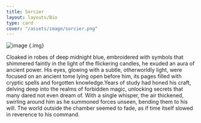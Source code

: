 ```yaml
---
title: Sorcier
layout: layouts/Bio
type: card
cover: "/assets/image/sorcier.png"
---
```


![image](/assets/image/sorcier.png) {.img}




Cloaked in robes of deep midnight blue, embroidered with symbols that shimmered faintly in the light of the flickering candles, he exuded an aura of ancient power. His eyes, glowing with a subtle, otherworldly light, were focused on an ancient tome lying open before him, its pages filled with cryptic spells and forgotten knowledge.Years of study had honed his craft, delving deep into the realms of forbidden magic, unlocking secrets that many dared not even dream of. With a single whisper, the air thickened, swirling around him as he summoned forces unseen, bending them to his will. The world outside the chamber seemed to fade, as if time itself slowed in reverence to his command.
